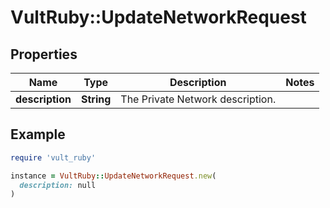 # VultRuby::UpdateNetworkRequest

## Properties

| Name | Type | Description | Notes |
| ---- | ---- | ----------- | ----- |
| **description** | **String** | The Private Network description. |  |

## Example

```ruby
require 'vult_ruby'

instance = VultRuby::UpdateNetworkRequest.new(
  description: null
)
```

